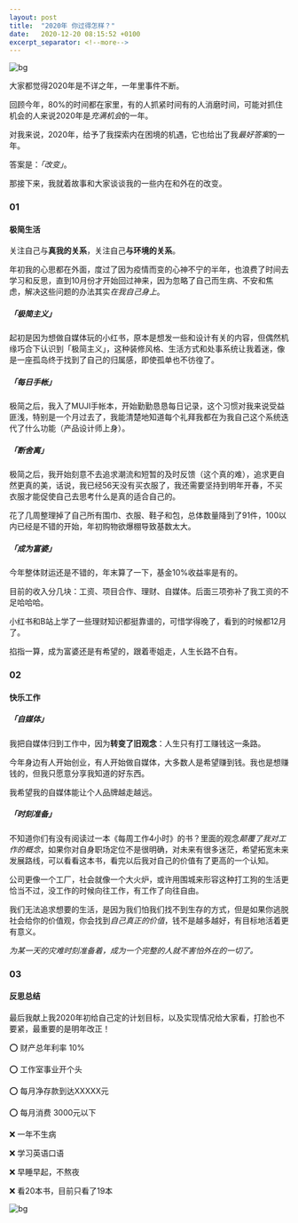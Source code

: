 ```yaml
---
layout: post
title:  "2020年 你过得怎样？"
date:   2020-12-20 08:15:52 +0100
excerpt_separator: <!--more-->
---
```


![bg](https://blog.dosth.cool/assets/img/1.png)

<!--more-->

大家都觉得2020年是不详之年，一年里事件不断。

回顾今年，80%的时间都在家里，有的人抓紧时间有的人消磨时间，可能对抓住机会的人来说2020年是*充满机会*的一年。

对我来说，2020年，给予了我探索内在困境的机遇，它也给出了我*最好答案*的一年。

答案是：*「改变」*。

那接下来，我就着故事和大家谈谈我的一些内在和外在的改变。



### 01

#### 极简生活

关注自己与**真我的关系**，关注自己**与环境的关系**。

年初我的心思都在外面，度过了因为疫情而变的心神不宁的半年，也浪费了时间去学习和反思，直到10月份才开始回过神来，因为忽略了自己而生病、不安和焦虑，解决这些问题的办法其实*在我自己身上*。

##### 「极简主义」

起初是因为想做自媒体玩的小红书，原本是想发一些和设计有关的内容，但偶然机缘巧合下认识到「极简主义」，这种装修风格、生活方式和处事系统让我着迷，像是一座孤岛终于找到了自己的归属感，即使孤单也不彷徨了。

##### 「每日手帐」

极简之后，我入了MUJI手帐本，开始勤勤恳恳每日记录，这个习惯对我来说受益匪浅，特别是一个月过去了，我能清楚地知道每个礼拜我都在为我自己这个系统迭代了什么功能（产品设计师上身）。

##### 「断舍离」

极简之后，我开始刻意不去追求潮流和短暂的及时反馈（这个真的难），追求更自然更真的美，话说，我已经56天没有买衣服了，我还需要坚持到明年开春，不买衣服才能促使自己去思考什么是真的适合自己的。

花了几周整理掉了自己所有围巾、衣服、鞋子和包，总体数量降到了91件，100以内已经是不错的开始，年初购物欲爆棚导致基数太大。

##### 「成为富婆」

今年整体财运还是不错的，年末算了一下，基金10%收益率是有的。

目前的收入分几块：工资、项目合作、理财、自媒体。后面三项弥补了我工资的不足哈哈哈。

小红书和B站上学了一些理财知识都挺靠谱的，可惜学得晚了，看到的时候都12月了。

掐指一算，成为富婆还是有希望的，跟着枣姐走，人生长路不白有。

### 02
#### 快乐工作

##### 「自媒体」

我把自媒体归到工作中，因为**转变了旧观念**：人生只有打工赚钱这一条路。

今年身边有人开始创业，有人开始做自媒体，大多数人是希望赚到钱。我也是想赚钱的，但我只愿意分享我知道的好东西。

我希望我的自媒体能让个人品牌越走越远。


##### 「时刻准备」

不知道你们有没有阅读过一本《每周工作4小时》的书？里面的观念*颠覆了我对工作的概念*，如果你对自身职场定位不是很明确，对未来有很多迷茫，希望拓宽未来发展路线，可以看看这本书，看完以后我对自己的价值有了更高的一个认知。

公司更像一个工厂，社会就像一个大火炉，或许用围城来形容这种打工狗的生活更恰当不过，没工作的时候向往工作，有工作了向往自由。

我们无法追求想要的生活，是因为我们怕我们找不到生存的方式，但是如果你逃脱社会给你的价值观，你会找到*自己真正的价值*，钱不是越多越好，有目标地活着更有意义。

*为某一天的灾难时刻准备着，成为一个完整的人就不害怕外在的一切了。*


### 03
#### 反思总结

最后我献上我2020年初给自己定的计划目标，以及实现情况给大家看，打脸也不要紧，最重要的是明年改正！


⭕️ 财产总年利率 10%

⭕️ 工作室事业开个头

⭕️ 每月净存款到达XXXXX元

⭕️ 每月消费 3000元以下

❌ 一年不生病

❌ 学习英语口语

❌ 早睡早起，不熬夜

❌ 看20本书，目前只看了19本


![bg](https://blog.dosth.cool/assets/img/end.png)
